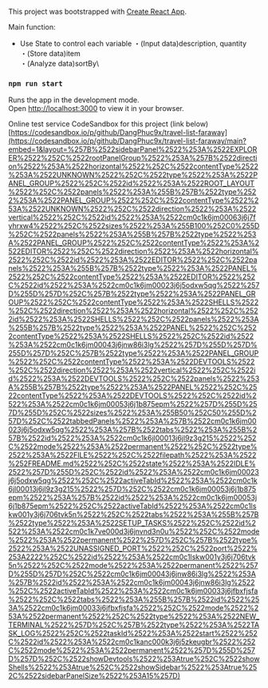 This project was bootstrapped with [Create React App](https://github.com/facebook/create-react-app).

Main function:
- Use State to control each variable
  ・(Input data)description, quantity\
  ・(Store data)item\
  ・(Analyze data)sortBy\

### `npm run start`

Runs the app in the development mode.\
Open [http://localhost:3000](http://localhost:3000) to view it in your browser.

Online test service CodeSandbox for this project (link below)\
[https://codesandbox.io/p/github/DangPhuc9x/travel-list-faraway](https://codesandbox.io/p/github/DangPhuc9x/travel-list-faraway/main?embed=1&layout=%257B%2522sidebarPanel%2522%253A%2522EXPLORER%2522%252C%2522rootPanelGroup%2522%253A%257B%2522direction%2522%253A%2522horizontal%2522%252C%2522contentType%2522%253A%2522UNKNOWN%2522%252C%2522type%2522%253A%2522PANEL_GROUP%2522%252C%2522id%2522%253A%2522ROOT_LAYOUT%2522%252C%2522panels%2522%253A%255B%257B%2522type%2522%253A%2522PANEL_GROUP%2522%252C%2522contentType%2522%253A%2522UNKNOWN%2522%252C%2522direction%2522%253A%2522vertical%2522%252C%2522id%2522%253A%2522cm0c1k6jm00063j6j7fyhrxw4%2522%252C%2522sizes%2522%253A%255B100%252C0%255D%252C%2522panels%2522%253A%255B%257B%2522type%2522%253A%2522PANEL_GROUP%2522%252C%2522contentType%2522%253A%2522EDITOR%2522%252C%2522direction%2522%253A%2522horizontal%2522%252C%2522id%2522%253A%2522EDITOR%2522%252C%2522panels%2522%253A%255B%257B%2522type%2522%253A%2522PANEL%2522%252C%2522contentType%2522%253A%2522EDITOR%2522%252C%2522id%2522%253A%2522cm0c1k6jm00023j6j5odxw5qg%2522%257D%255D%257D%252C%257B%2522type%2522%253A%2522PANEL_GROUP%2522%252C%2522contentType%2522%253A%2522SHELLS%2522%252C%2522direction%2522%253A%2522horizontal%2522%252C%2522id%2522%253A%2522SHELLS%2522%252C%2522panels%2522%253A%255B%257B%2522type%2522%253A%2522PANEL%2522%252C%2522contentType%2522%253A%2522SHELLS%2522%252C%2522id%2522%253A%2522cm0c1k6jm00043j6jnw86i3lg%2522%257D%255D%257D%255D%257D%252C%257B%2522type%2522%253A%2522PANEL_GROUP%2522%252C%2522contentType%2522%253A%2522DEVTOOLS%2522%252C%2522direction%2522%253A%2522vertical%2522%252C%2522id%2522%253A%2522DEVTOOLS%2522%252C%2522panels%2522%253A%255B%257B%2522type%2522%253A%2522PANEL%2522%252C%2522contentType%2522%253A%2522DEVTOOLS%2522%252C%2522id%2522%253A%2522cm0c1k6jm00053j6j1b875epm%2522%257D%255D%257D%255D%252C%2522sizes%2522%253A%255B50%252C50%255D%257D%252C%2522tabbedPanels%2522%253A%257B%2522cm0c1k6jm00023j6j5odxw5qg%2522%253A%257B%2522tabs%2522%253A%255B%257B%2522id%2522%253A%2522cm0c1k6jl00013j6jl9z3g215%2522%252C%2522mode%2522%253A%2522permanent%2522%252C%2522type%2522%253A%2522FILE%2522%252C%2522filepath%2522%253A%2522%252FREADME.md%2522%252C%2522state%2522%253A%2522IDLE%2522%257D%255D%252C%2522id%2522%253A%2522cm0c1k6jm00023j6j5odxw5qg%2522%252C%2522activeTabId%2522%253A%2522cm0c1k6jl00013j6jl9z3g215%2522%257D%252C%2522cm0c1k6jm00053j6j1b875epm%2522%253A%257B%2522id%2522%253A%2522cm0c1k6jm00053j6j1b875epm%2522%252C%2522activeTabId%2522%253A%2522cm0c1lskw001y3j6j706tvk5n%2522%252C%2522tabs%2522%253A%255B%257B%2522type%2522%253A%2522SETUP_TASKS%2522%252C%2522id%2522%253A%2522cm0c1k7ve000d3j6jnvnd3n0u%2522%252C%2522mode%2522%253A%2522permanent%2522%257D%252C%257B%2522type%2522%253A%2522UNASSIGNED_PORT%2522%252C%2522port%2522%253A2222%252C%2522id%2522%253A%2522cm0c1lskw001y3j6j706tvk5n%2522%252C%2522mode%2522%253A%2522permanent%2522%257D%255D%257D%252C%2522cm0c1k6jm00043j6jnw86i3lg%2522%253A%257B%2522id%2522%253A%2522cm0c1k6jm00043j6jnw86i3lg%2522%252C%2522activeTabId%2522%253A%2522cm0c1k6jm00033j6jfbxfjsfa%2522%252C%2522tabs%2522%253A%255B%257B%2522id%2522%253A%2522cm0c1k6jm00033j6jfbxfjsfa%2522%252C%2522mode%2522%253A%2522permanent%2522%252C%2522type%2522%253A%2522NEW_TERMINAL%2522%257D%252C%257B%2522type%2522%253A%2522TASK_LOG%2522%252C%2522taskId%2522%253A%2522start%2522%252C%2522id%2522%253A%2522cm0c1kanc000k3j6j5zkeugbr%2522%252C%2522mode%2522%253A%2522permanent%2522%257D%255D%257D%257D%252C%2522showDevtools%2522%253Atrue%252C%2522showShells%2522%253Atrue%252C%2522showSidebar%2522%253Atrue%252C%2522sidebarPanelSize%2522%253A15%257D)
